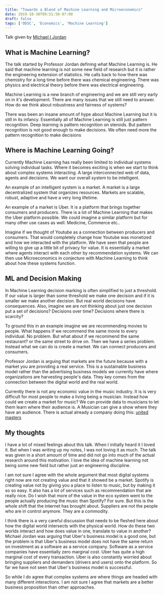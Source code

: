 ```yaml
---
title: "Towards a Blend of Machine Learning and Microeconomics"
date: 2019-10-30T09:51:58-07:00
draft: false
tags: ['ODSC', 'Economics', 'Machine Learning']
---
```

Talk given by [Michael I Jordan](http://people.eecs.berkeley.edu/~jordan/)

## What is Machine Learning?
The talk started by Professor Jordan defining what Machine Learning is. He said that machine learning is not some new field of research but it is rather the engineering extension of statistics. He calls back to how there was chemistry for a long time before there was chemical engineering. There was physics and electrical theory before there was electrical engineering.

Machine Learning is a new branch of engineering and we are still very early on in it's development. There are many issues that we still need to answer. How do we think about robustness and fairness of systems?

There was been an insane amount of hype about Machine Learning but it is still in its infancy. Essentially all of Machine Learning is still just pattern recognition. Deep learning is pattern recognition on steroids. But pattern recognition is not good enough to make decisions. We often need more the pattern recognition to make decisions 

## Where is Machine Learning Going?

Currently Machine Learning has really been limited to individual systems solving individual tasks. Where it becomes exciting is when we start to think about complex systems interacting. A large interconnected web of data, agents and decisions. We want our overall system to be intelligent.

An example of an intelligent system is a market. A market is a large decentralized system that organizes resources. Markets are scalable, robust, adaptive and have a very long lifetime.

An example of a market is Uber. It is a platform that brings together consumers and producers. There is a lot of Machine Learning that makes the Uber platform possible. We could imagine a similar platform but for many other use cases as well. Medicine, Commerce etc..

Imagine if we thought of Youtube as a connection between producers and consumers. That would completely change how Youtube was monetized and how we interacted with the platform. We have seen that people are willing to give up a little bit of privacy for value. It is essentially a market where agents interact with each other by recommendation systems. We can then use Microeconomics in conjecture with Machine Learning to think about how these systems function.

## ML and Decision Making

In Machine Learning decision marking is often simplified to just a threshold. If our value is larger than some threshold we make one decision and if it is smaller we make another decision. But real world decisions have consequences. Also, imagine we are not thinking about just one decision put a set of decisions? Decisions over time? Decisions where there is scarcity?

To ground this in an example imagine we are recommending movies to people. What happens if we recommend the same movie to every individual. No problem. But what about if we recommend the same restaurant? or the same street to drive on. Then we have a series problem. Instead what we can do is create a market. We can connect producers and consumers. 

Professor Jordan is arguing that markets are the future because with a market you are providing a real service. This is a sustainable business model rather than the advertising business models we currently have where organizations are harvesting people's data. They key comes from the connection between the digital world and the real world.  

Currently there is not any economic value in the music industry. It is is very difficult for most people to make a living being a musician. Instead how could we create a market for music? We can provide data to musicians to let them learn where their audience is. A Musician can give a show where they have an audience. There is actual already a company doing this: [united masters](https://unitedmasters.com/)


## My thoughts 

I have a lot of mixed feelings about this talk. When I initially heard it I loved it. But when I was writing up my notes, I was not loving it as much. The talk was given in a short amount of time and did not go into much of the actual research around this motivation. I love the idea of machine learning not being some new field but rather just an engineering discipline.

I am not sure I agree with the whole argument that most digital systems right now are not creating value and that it showed be a market. Spotify is creating value not by giving you a place to listen to music, but by making it so so easy. It also has a lot of services such as recommendation that are really nice. Do I wish that more of the value in the eco system went to the people actually producing the music than Spotify? For sure. But this is the whole shift that the internet has brought about. Suppliers are not the people who are in control anymore. They are a commodity.

I think there is a very careful discussion that needs to be fleshed here about how the digital world intersects with the physical world. How do these two worlds interact and how does value in one, translate to value in another? Michael Jordan was arguing that Uber's business model is a good one, but the problem is that Uber's business model does not have the same return on investment as a software as a service company. Software as a service companies have essentially zero marginal cost. Uber has quite a high marginal cost of every transaction. Uber is also constantly worried about bringing suppliers and demanders (drivers and users) onto the platform. So far we have not seen that Uber's business model is successful.

So while I do agree that complex systems are where things are headed with many different interactions. I am not sure I agree that markets are a better business proposition than other approaches.






